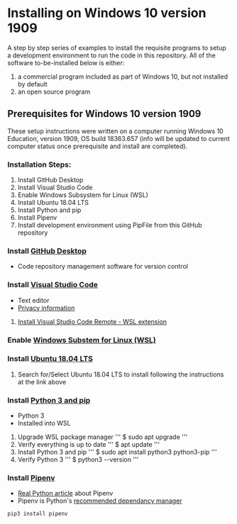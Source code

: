 # Installing on Windows 10 version 1909

A step by step series of examples to install the requisite programs to setup a development environment to run the code in this repository. All of the software to-be-installed below is either:
1. a commercial program included as part of Windows 10, but not installed by default
1. an open source program

## Prerequisites for Windows 10 version 1909
These setup instructions were written on a computer running Windows 10 Education, version 1909, OS build 18363.657 (info will be updated to current computer status once prerequisite and install are completed).

### Installation Steps:
1. Install GitHub Desktop
1. Install Visual Studio Code
1. Enable Windows Subsystem for Linux (WSL)
1. Install Ubuntu 18.04 LTS
1. Install Python and pip
1. Install Pipenv
1. Install development environment using PipFile from this GitHub repository


### Install [GitHub Desktop](https://desktop.github.com)
* Code repository management software for version control


### Install [Visual Studio Code](https://code.visualstudio.com/)
* Text editor
* [Privacy information](https://code.visualstudio.com/docs/supporting/faq#_how-to-disable-telemetry-reporting)
1. [Install Visual Studio Code Remote - WSL extension](https://code.visualstudio.com/remote-tutorials/wsl/getting-started)


### Enable [Windows Substem for Linux (WSL)](https://code.visualstudio.com/remote-tutorials/wsl/enable-wsl)


### Install [Ubuntu 18.04 LTS](https://code.visualstudio.com/remote-tutorials/wsl/install-linux)
1. Search for/Select Ubuntu 18.04 LTS to install following the instructions at the link above


### Install [Python 3 and pip](https://code.visualstudio.com/remote-tutorials/wsl/install-python)
* Python 3
* Installed into WSL
1. Upgrade WSL package manager
'''
$ sudo apt upgrade
'''
2. Verify everything is up to date
'''
$ apt update
'''
3. Install Python 3 and pip
'''
$ sudo apt install python3 python3-pip
'''
4. Verify Python 3
'''
$ python3 --version
'''


### Install [Pipenv](https://pipenv.kennethreitz.org/en/latest/)
* [Real Python article](https://realpython.com/pipenv-guide/) about Pipenv
* Pipenv is Python's [recommended dependancy manager](https://packaging.python.org/tutorials/managing-dependencies/#managing-dependencies)

```
pip3 install pipenv
```
